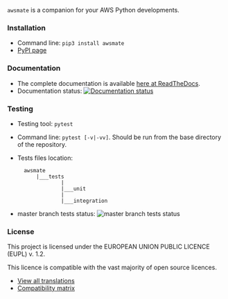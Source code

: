 `awsmate` is a companion for your AWS Python developments.


### Installation

* Command line: `pip3 install awsmate`
* [PyPI page](https://pypi.org/project/awsmate/ "PyPI page of awsmate")


### Documentation

* The complete documentation is available [here at ReadTheDocs](https://awsmate.readthedocs.io/ "awsmate documentation").
* Documentation status: [![Documentation status](https://readthedocs.org/projects/awsmate/badge/?version=latest)](https://awsmate.readthedocs.io/en/latest/?badge=latest)

### Testing

* Testing tool: `pytest`
* Command line: `pytest [-v|-vv]`. Should be run from the base directory of the repository.
* Tests files location:

        awsmate
            |___tests
                    |
                    |___unit
                    |
                    |___integration

* master branch tests status: ![master branch tests status](https://github.com/shlublu/awsmate/actions/workflows/tests.yaml/badge.svg?branch=master)

### License

This project is licensed under the EUROPEAN UNION PUBLIC LICENCE (EUPL) v. 1.2.

This licence is compatible with the vast majority of open source licences.

* [View all translations](https://joinup.ec.europa.eu/collection/eupl/eupl-text-eupl-12 "Translations of the EUPL-1.2")
* [Compatibility matrix](https://joinup.ec.europa.eu/collection/eupl/matrix-eupl-compatible-open-source-licences "Compatibility matrix of the EUPL-1.2")
